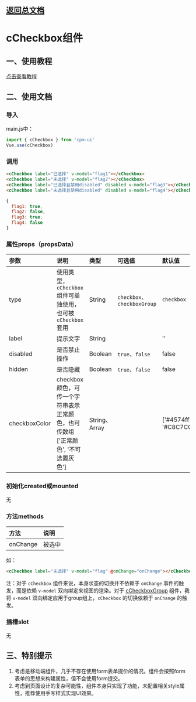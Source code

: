 ## [返回总文档](https://github.com/cpm828/cpm-ui)


# cCheckbox组件

## 一、使用教程
[点击查看教程](https://cpm828.github.io/cpm_ui/demo/index.html#/checkbox)



## 二、使用文档
### 导入
main.js中：
```js
import { cCheckbox } from 'cpm-ui'
Vue.use(cCheckbox)
```

### 调用
```html
<cCheckbox label="已选择" v-model="flag1"></cCheckbox>
<cCheckbox label="未选择" v-model="flag2"></cCheckbox>
<cCheckbox label="已选择且禁用disabled" disabled v-model="flag3"></cCheckbox>
<cCheckbox label="未选择且禁用disabled" disabled v-model="flag4"></cCheckbox>
```
```js
{
  flag1: true,
  flag2: false,
  flag3: true,
  flag4: false
}
```

### 属性props（propsData）
|参数|说明|类型|可选值|默认值|
|:---|:---|:---|:---|:---|
|type|使用类型，`cCheckbox` 组件可单独使用，也可被 `cCheckbox` 套用|String|`checkbox`、`checkboxGroup`|`checkbox`|
|label|提示文字|String||''|
|disabled|是否禁止操作|Boolean|`true`、`false`|false|
|hidden|是否隐藏|Boolean|`true`、`false`|false|
|checkboxColor|checkbox颜色，可传一个字符串表示正常颜色，也可传数组['正常颜色', '不可选置灰色']|String、Array||['#4574ff', '#C8C7CC']|

### 初始化created或mounted
无

### 方法methods
|方法|说明|
|:---|:---|
|onChange|被选中|

如：
```html
<cCheckbox label="未选择" v-model="flag" @onChange="onChange"></cCheckbox>
```

注：对于 `cCheckbox` 组件来说，本身状态的切换并不依赖于 `onChange` 事件的触发，而是依赖 `v-model` 双向绑定来视图的渲染。对于 [cCheckboxGroup](https://github.com/cpm828/cpm828.github.io/blob/master/cpm_ui/document/cCheckboxGroup.md) 组件，我将 `v-model` 双向绑定应用于group组上，`cCheckbox` 的切换依赖于 `onChange` 的触发。

### 插槽slot
无



## 三、特别提示
1. 考虑是移动端组件，几乎不存在使用form表单提价的情况。组件会按照form表单的思想来构建属性，但不会使用form提交。<br>
2. 考虑到页面设计的复杂可能性，组件本身只实现了功能，未配置相关style属性，推荐使用手写样式实现UI效果。